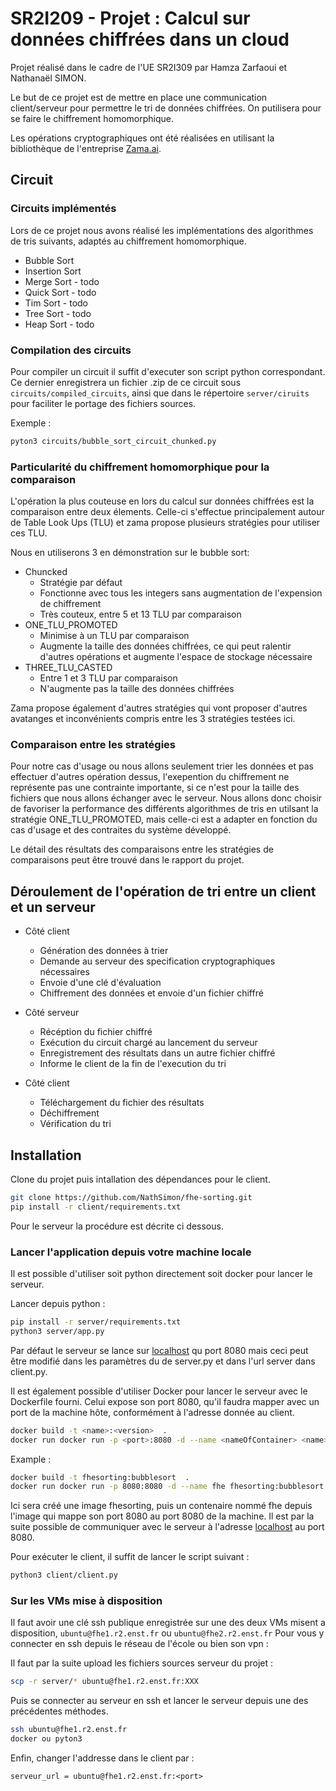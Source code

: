 # SR2I209 - Projet : Calcul sur données chiffrées dans un cloud

Projet réalisé dans le cadre de l'UE SR2I309 par Hamza Zarfaoui et Nathanaël SIMON.

Le but de ce projet est de mettre en place une communication client/serveur pour permettre le tri de données chiffrées. On putilisera pour se faire le chiffrement homomorphique.

Les opérations cryptographiques ont été réalisées en utilisant la bibliothèque de l'entreprise [Zama.ai](https://www.zama.ai/).

## Circuit

### Circuits implémentés

Lors de ce projet nous avons réalisé les implémentations des algorithmes de tris suivants, adaptés au chiffrement homomorphique.

- Bubble Sort
- Insertion Sort
- Merge Sort - todo
- Quick Sort - todo
- Tim Sort - todo
- Tree Sort - todo
- Heap Sort - todo

### Compilation des circuits

Pour compiler un circuit il suffit d'executer son script python correspondant. Ce dernier enregistrera un fichier .zip de ce circuit sous `circuits/compiled_circuits`, ainsi que dans le répertoire `server/ciruits` pour faciliter le portage des fichiers sources.

Exemple :

```bash
pyton3 circuits/bubble_sort_circuit_chunked.py
```

### Particularité du chiffrement homomorphique pour la comparaison

L'opération la plus couteuse en lors du calcul sur données chiffrées est la comparaison entre deux élements. Celle-ci s'effectue principalement autour de Table Look Ups (TLU) et zama propose plusieurs stratégies pour utiliser ces TLU.

Nous en utiliserons 3 en démonstration sur le bubble sort:

- Chuncked
  - Stratégie par défaut
  - Fonctionne avec tous les integers sans augmentation de l'expension de chiffrement
  - Très couteux, entre 5 et 13 TLU par comparaison
- ONE_TLU_PROMOTED
  - Minimise à un TLU par comparaison
  - Augmente la taille des données chiffrées, ce qui peut ralentir d'autres opérations et augmente l'espace de stockage nécessaire
- THREE_TLU_CASTED
  - Entre 1 et 3 TLU par comparaison
  - N'augmente pas la taille des données chiffrées

Zama propose également d'autres stratégies qui vont proposer d'autres avatanges et inconvénients compris entre les 3 stratégies testées ici.

### Comparaison entre les stratégies

Pour notre cas d'usage ou nous allons seulement trier les données et pas effectuer d'autres opération dessus, l'exepention du chiffrement ne représente pas une contrainte importante, si ce n'est pour la taille des fichiers que nous allons échanger avec le serveur. Nous allons donc choisir de favoriser la performance des différents algorithmes de tris en utilsant la stratégie ONE_TLU_PROMOTED, mais celle-ci est a adapter en fonction du cas d'usage et des contraites du système développé.

Le détail des résultats des comparaisons entre les stratégies de comparaisons peut être trouvé dans le rapport du projet.

## Déroulement de l'opération de tri entre un client et un serveur

- Côté client
  - Génération des données à trier
  - Demande au serveur des specification cryptographiques nécessaires
  - Envoie d'une clé d'évaluation
  - Chiffrement des données et envoie d'un fichier chiffré

- Côté serveur
  - Récéption du fichier chiffré
  - Exécution du circuit chargé au lancement du serveur
  - Enregistrement des résultats dans un autre fichier chiffré
  - Informe le client de la fin de l'execution du tri

- Côté client
  - Téléchargement du fichier des résultats
  - Déchiffrement
  - Vérification du tri

## Installation

Clone du projet puis intallation des dépendances pour le client.

``` bash
git clone https://github.com/NathSimon/fhe-sorting.git
pip install -r client/requirements.txt
```

Pour le serveur la procédure est décrite ci dessous.

### Lancer l'application depuis votre machine locale  

Il est possible d'utiliser soit python directement soit docker pour lancer le serveur.

Lancer depuis python :

``` bash
pip install -r server/requirements.txt
python3 server/app.py
```

Par défaut le serveur se lance sur [localhost](http://localhost:8080) qu port 8080 mais ceci peut être modifié dans les paramètres du de server.py et dans l'url server dans client.py.

Il est également possible d'utiliser Docker pour lancer le serveur avec le Dockerfile fourni. Celui expose son port 8080, qu'il faudra mapper avec un port de la machine hôte, conformément à l'adresse donnée au client.

``` bash
docker build -t <name>:<version>  .
docker run docker run -p <port>:8080 -d --name <nameOfContainer> <name>:<version>
```

Example :

``` bash
docker build -t fhesorting:bubblesort  .
docker run docker run -p 8080:8080 -d --name fhe fhesorting:bubblesort
```

Ici sera créé une image fhesorting, puis un contenaire nommé fhe depuis l'image qui mappe son port 8080 au port 8080 de la machine. Il est par la suite possible de communiquer avec le serveur à l'adresse [localhost](http://localhost:8080) au port 8080.

Pour exécuter le client, il suffit de lancer le script suivant :

``` bash
python3 client/client.py
```

### Sur les VMs mise à disposition

Il faut avoir une clé ssh publique enregistrée sur une des deux VMs misent a disposition, ```ubuntu@fhe1.r2.enst.fr``` ou ```ubuntu@fhe2.r2.enst.fr```
Pour vous y connecter en ssh depuis le réseau de l'école ou bien son vpn :

Il faut par la suite upload les fichiers sources serveur du projet :

``` bash
scp -r server/* ubuntu@fhe1.r2.enst.fr:XXX 
```

Puis se connecter au serveur en ssh et lancer le serveur depuis une des précédentes méthodes.

``` bash
ssh ubuntu@fhe1.r2.enst.fr
docker ou pyton3
```

Enfin, changer l'addresse dans le client par :

```pyton
serveur_url = ubuntu@fhe1.r2.enst.fr:<port>
```
